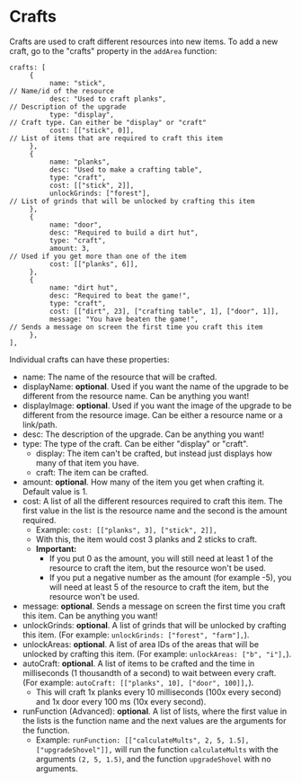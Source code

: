 # Crafts

Crafts are used to craft different resources into new items. To add a new craft, go to the "crafts" property in the `addArea` function:

```
crafts: [
     {
          name: "stick",                                                        // Name/id of the resource
          desc: "Used to craft planks",                                         // Description of the upgrade
          type: "display",                                                      // Craft type. Can either be "display" or "craft"
          cost: [["stick", 0]],                                                 // List of items that are required to craft this item
     },
     {
          name: "planks",
          desc: "Used to make a crafting table",
          type: "craft",
          cost: [["stick", 2]],
          unlockGrinds: ["forest"],                                             // List of grinds that will be unlocked by crafting this item
     },
     {
          name: "door",
          desc: "Required to build a dirt hut",
          type: "craft",
          amount: 3,                                                            // Used if you get more than one of the item
          cost: [["planks", 6]],
     },
     {
          name: "dirt hut",
          desc: "Required to beat the game!",
          type: "craft",
          cost: [["dirt", 23], ["crafting table", 1], ["door", 1]],
          message: "You have beaten the game!",                                 // Sends a message on screen the first time you craft this item
     },
],
```

Individual crafts can have these properties:

 - name: The name of the resource that will be crafted.
 - displayName: **optional**. Used if you want the name of the upgrade to be different from the resource name. Can be anything you want!
 - displayImage: **optional**. Used if you want the image of the upgrade to be different from the resource image. Can be either a resource name or a link/path.
 - desc: The description of the upgrade. Can be anything you want!
 - type: The type of the craft. Can be either "display" or "craft".
   - display: The item can't be crafted, but instead just displays how many of that item you have.
   - craft: The item can be crafted.
 - amount: **optional**. How many of the item you get when crafting it. Default value is 1.
 - cost: A list of all the different resources required to craft this item. The first value in the list is the resource name and the second is the amount required.
   - Example: `cost: [["planks", 3], ["stick", 2]],`
   - With this, the item would cost 3 planks and 2 sticks to craft.
   - **Important:**
     - If you put 0 as the amount, you will still need at least 1 of the resource to craft the item, but the resource won't be used.
     - If you put a negative number as the amount (for example -5), you will need at least 5 of the resource to craft the item, but the resource won't be used.
 - message: **optional**. Sends a message on screen the first time you craft this item. Can be anything you want!
 - unlockGrinds: **optional**. A list of grinds that will be unlocked by crafting this item. (For example: `unlockGrinds: ["forest", "farm"],`).
 - unlockAreas: **optional**. A list of area IDs of the areas that will be unlocked by crafting this item. (For example: `unlockAreas: ["b", "i"],`).
 - autoCraft: **optional**. A list of items to be crafted and the time in milliseconds (1 thousandth of a second) to wait between every craft. (For example: `autoCraft: [["planks", 10], ["door", 100]],`).
   - This will craft 1x planks every 10 milliseconds (100x every second) and 1x door every 100 ms (10x every second).
 - runFunction (Advanced): **optional**. A list of lists, where the first value in the lists is the function name and the next values are the arguments for the function.
   - Example: `runFunction: [["calculateMults", 2, 5, 1.5], ["upgradeShovel"]],` will run the function `calculateMults` with the arguments `(2, 5, 1.5)`, and the function `upgradeShovel` with no arguments.